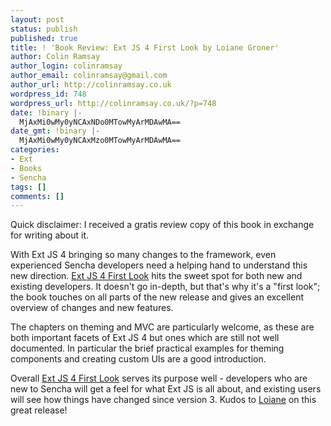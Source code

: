 ```yaml
---
layout: post
status: publish
published: true
title: ! 'Book Review: Ext JS 4 First Look by Loiane Groner'
author: Colin Ramsay
author_login: colinramsay
author_email: colinramsay@gmail.com
author_url: http://colinramsay.co.uk
wordpress_id: 748
wordpress_url: http://colinramsay.co.uk/?p=748
date: !binary |-
  MjAxMi0wMy0yNCAxNDo0MTowMyArMDAwMA==
date_gmt: !binary |-
  MjAxMi0wMy0yNCAxMzo0MTowMyArMDAwMA==
categories:
- Ext
- Books
- Sencha
tags: []
comments: []
---
```

<p>Quick disclaimer: I received a gratis review copy of this book in exchange for writing about it.</p>
<p>With Ext JS 4 bringing so many changes to the framework, even experienced Sencha developers need a helping hand to understand this new direction. <a href="http://www.packtpub.com/ext-js-4-first-look/book" title="Ext JS 4 First Look" target="_blank">Ext JS 4 First Look</a> hits the sweet spot for both new and existing developers. It doesn't go in-depth, but that's why it's a "first look"; the book touches on all parts of the new release and gives an excellent overview of changes and new features.</p>
<p>The chapters on theming and MVC are particularly welcome, as these are both important facets of Ext JS 4 but ones which are still not well documented. In particular the brief practical examples for theming components and creating custom UIs are a good introduction.</p>
<p>Overall <a href="http://www.packtpub.com/ext-js-4-first-look/book" title="Ext JS 4 First Look" target="_blank">Ext JS 4 First Look</a> serves its purpose well - developers who are new to Sencha will get a feel for what Ext JS is all about, and existing users will see how things have changed since version 3. Kudos to <a href="http://loianegroner.com/" target="_blank">Loiane</a> on this great release!</p>
